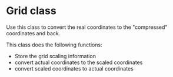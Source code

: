 # Grid class
Use this class to convert the real coordinates to the "compressed" coordinates and back.

This class does the following functions:
 * Store the grid scaling information
 * convert actual coordinates to the scaled coordinates
 * convert scaled coordinates to actual coordinates